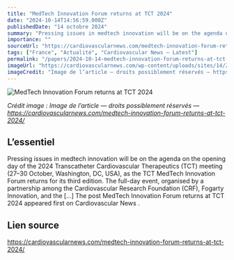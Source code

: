 ```yaml
---
title: "MedTech Innovation Forum returns at TCT 2024"
date: "2024-10-14T14:56:59.000Z"
publishedDate: "14 octobre 2024"
summary: "Pressing issues in medtech innovation will be on the agenda on the opening day of the 2024 Transcatheter Cardiovascular Therapeutics (TCT) meeting (27–30 October, Washington, DC, USA), as the TCT MedTech Innovation Forum returns for its third edition. The full-day event, organised by a partnership among the Cardiovascular Research Foundation (CRF), Fogarty Innovation, and the [&#8230;] The post MedTech Innovation Forum returns at TCT 2024 appeared first on Cardiovascular News ."
importance: ""
sourceUrl: "https://cardiovascularnews.com/medtech-innovation-forum-returns-at-tct-2024/"
tags: ["France", "Actualité", "Cardiovascular News — Latest"]
permalink: "/papers/2024-10-14-medtech-innovation-forum-returns-at-tct-2024"
imageUrl: "https://cardiovascularnews.com/wp-content/uploads/sites/14/2024/10/IMG_7720-scaled.jpg"
imageCredit: "Image de l’article — droits possiblement réservés — https://cardiovascularnews.com/medtech-innovation-forum-returns-at-tct-2024/"
---
```


![MedTech Innovation Forum returns at TCT 2024](https://cardiovascularnews.com/wp-content/uploads/sites/14/2024/10/IMG_7720-scaled.jpg)

*Crédit image : Image de l’article — droits possiblement réservés — https://cardiovascularnews.com/medtech-innovation-forum-returns-at-tct-2024/*

## L’essentiel

Pressing issues in medtech innovation will be on the agenda on the opening day of the 2024 Transcatheter Cardiovascular Therapeutics (TCT) meeting (27–30 October, Washington, DC, USA), as the TCT MedTech Innovation Forum returns for its third edition. The full-day event, organised by a partnership among the Cardiovascular Research Foundation (CRF), Fogarty Innovation, and the [&#8230;] The post MedTech Innovation Forum returns at TCT 2024 appeared first on Cardiovascular News .

## Lien source

https://cardiovascularnews.com/medtech-innovation-forum-returns-at-tct-2024/
